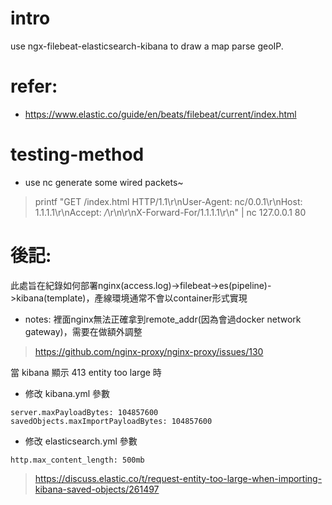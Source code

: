 # intro
use ngx-filebeat-elasticsearch-kibana to draw a map parse geoIP.

# refer:
- https://www.elastic.co/guide/en/beats/filebeat/current/index.html


# testing-method
- use nc generate some wired packets~
>  printf "GET /index.html HTTP/1.1\r\nUser-Agent: nc/0.0.1\r\nHost: 1.1.1.1\r\nAccept: */*\r\n\r\nX-Forward-For/1.1.1.1\r\n" | nc 127.0.0.1 80

# 後記:
此處旨在紀錄如何部署nginx(access.log)->filebeat->es(pipeline)->kibana(template)，產線環境通常不會以container形式實現

- notes: 裡面nginx無法正確拿到remote_addr(因為會過docker network gateway)，需要在做額外調整
> https://github.com/nginx-proxy/nginx-proxy/issues/130

當 kibana 顯示 413 entity too large 時
- 修改 kibana.yml 參數
```
server.maxPayloadBytes: 104857600
savedObjects.maxImportPayloadBytes: 104857600
```
- 修改 elasticsearch.yml 參數
```
http.max_content_length: 500mb
```

> https://discuss.elastic.co/t/request-entity-too-large-when-importing-kibana-saved-objects/261497
<!-- https://stackoverflow.com/questions/58490210/the-remote-server-returned-an-error-413-request-entity-too-large-elasticsear -->